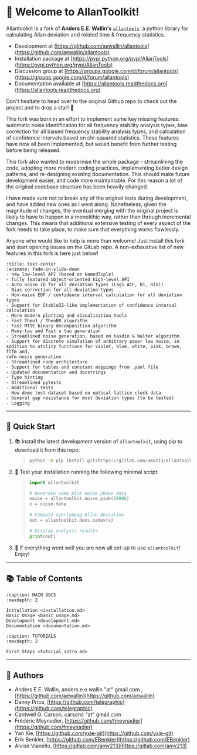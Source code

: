 # 📑 Welcome to AllanToolkit!

Allantoolkit is a fork of **Anders E.E. Wallin's** 
[`allantools`](https://githubcom/aewallin/allantools): a python library for 
calculating Allan deviation and related time & frequency statistics.

* Development at [https://github.com/aewallin/allantools](https://github.com/aewallin/allantools)
* Installation package at [https://pypi.python.org/pypi/AllanTools](https://pypi.python.org/pypi/AllanTools)
* Discussion group at [https://groups.google.com/d/forum/allantools](https://groups.google.com/d/forum/allantools)
* Documentation available at [https://allantools.readthedocs.org](https://allantools.readthedocs.org)

Don't hesitate to head over to the original Github repo to check out the 
project and to drop a star! 🌟

This fork was born in an effort to implement some key missing features: 
automatic noise identification for all frequency stability analysis types, 
bias correction for all biased frequency stability analysis types, and 
calculation of confidence intervals based on chi-squared statistics. These 
features have now all been implemented, but would benefit from further 
testing before being released.

This fork also wanted to modernise the whole package - streamlining the code, 
adopting more modern coding practices, implementing better design patterns, 
and re-designing existing documentation. This should make future development 
easier, and code more maintainable. For this reason a lot of the original 
codebase structure has been heavily changed.

I have made sure not to break any of the original tests during development, 
and have added new ones as I went along. Nonetheless, given the magnitude 
of changes, the eventual merging with the original project is likely to
have to happen in a monolithic way, rather than through incremental changes.
This means that additional extensive testing of every aspect of the fork 
needs to take place, to make sure that everything works flawlessly.

Anyone who would like to help is more than welcome! Just install this fork 
and start opening issues on the GitLab repo. A non-exhaustive list of new 
features in this fork is here just below!

```{dropdown} 🔥 CHANGELOG
:title: text-center
:animate: fade-in-slide-down
- new low-level API (based on NamedTuple)
- fully featured object-oriented high-level API
- Auto noise ID for all deviation types (Lag1 ACF, B1, R(n))
- Bias correction for all deviation types
- Non-naive EDF / confidence interval calculation for all deviation types
- Support for Stable32-like implementation of confidence interval calculation
- More modern plotting and visualisation tools
- Fast Theo1 / TheoBR algorithm
- Fast MTIE binary decomposition algorithm
- Many-tau and Fast u tau generation
- Streamlined noise generation, based on Kasdin & Walter algorithm
- Support for discrete simulation of arbitrary power law noise, in 
addition to utility functions for violet, blue, white, pink, brown, flfm and, 
rwfm noise generation
- Streamlined code architecture
- Support for tables and constant mappings from .yaml file
- Updated documentation and docstrings
- Type hinting
- Streamlined pytests
- Additional tests
- New demo test dataset based on optical lattice clock data
- General gap resistance for most deviation types (to be tested)
- Logging
```

---

## 🚀 Quick Start

1. 📚 Install the latest development version of `allantoolkit`, using pip to 
   download it from this repo:

    >```bash
    >python -m pip install git+https://gitlab.com/amv213/allantoolkit.git
    >```
   
2. 🐍 Test your installation running the following minimal script:

   >```python
   >import allantoolkit
   > 
   ># Generate some pink noise phase data
   >noise = allantoolkit.noise.pink(10000)
   >x = noise.data
   >
   ># Compute overlappig Allan deviation
   >out = allantoolkit.devs.oadev(x)
   >
   ># Display analysis results
   >print(out)
   >```

3. 🎉 If everything went well you are now all set-up to use `allantoolkit`! 
   Enjoy!

---

## 📚 Table of Contents


```{toctree}
:caption: MAIN DOCS
:maxdepth: 2

Installation <installation.md>
Basic Usage <basic_usage.md>
Development <development.md>
Documentation <documentation.md>
```

```{toctree}
:caption: TUTORIALS
:maxdepth: 2

First Steps <tutorial_intro.md>
```

---

## 📝 Authors

* Anders E.E. Wallin, anders.e.e.wallin "at" gmail.com , 
  [https://github.com/aewallin](https://github.com/aewallin)
* Danny Price, [https://github.com/telegraphic](https://github.com/telegraphic)
* Cantwell G. Carson, carsonc "at" gmail.com
* Frédéric Meynadier, [https://github.com/fmeynadier](https://github.com/fmeynadier)
* Yan Xie, [https://github.com/yxie-git](https://github.com/yxie-git)
* Erik Benkler, [https://github.com/EBenkler](https://github.com/EBenkler)
* Alvise Vianello, [https://gitlab.com/amv213](https://gitlab.com/amv213)